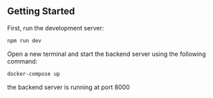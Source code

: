 ## Getting Started

First, run the development server:

```bash
npm run dev
```

Open a new terminal and start the backend server using the following command:

```bash
docker-compose up
```

the backend server is running at port 8000

